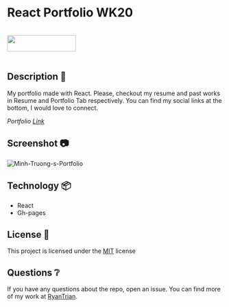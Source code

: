 # React Portfolio WK20

<br>
<img width=160, height=38 src="https://img.shields.io/badge/license-MIT-important">
<br>
<br>

## Description 📃

My portfolio made with React. Please, checkout my resume and past works in Resume and Portfolio Tab respectively. You can find my social links at the bottom, I would love to connect.

*Portfolio [Link](https://jate19.herokuapp.com/)*

## Screenshot 📷

![Minh-Truong-s-Portfolio](https://user-images.githubusercontent.com/82792300/215894754-f68d83f8-ce4b-41b6-997b-5ce69893341f.png)

## Technology 📦

- React
- Gh-pages
  
## License 🔑

This project is licensed under the [MIT](LICENSE) license

## Questions ❔

If you have any questions about the repo, open an issue. 
You can find more of my work at [RyanTrian](https://github.com/RyanTrian).
